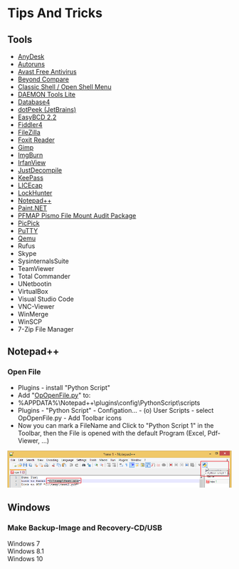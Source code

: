 # Tips And Tricks

## Tools
* [AnyDesk](src/Tools/AnyDesk/AnyDesk.md)
* [Autoruns](src/Tools/Autoruns/Autoruns.md)
* [Avast Free Antivirus](src/Tools/Avast_Antivirus/Avast_Antivirus.md)
* [Beyond Compare](src/Tools/Beyond_Compare/Beyond_Compare.md)
* [Classic Shell / Open Shell Menu](src/Tools/Classic_Shell/Classic_Shell.md)
* [DAEMON Tools Lite](src/Tools/DAEMON_Tools_Lite/DAEMON_Tools_Lite.md)
* [Database4](src/Tools/Database4/Database4.md)
* [dotPeek (JetBrains)](src/Tools/dotPeek/dotPeek.md)
* [EasyBCD 2.2](src/Tools/EasyBCD/EasyBCD.md)
* [Fiddler4](src/Tools/Fiddler/Fiddler.md)
* [FileZilla](src/Tools/FileZilla/FileZilla.md)
* [Foxit Reader](src/Tools/Foxit_Reader/Foxit_Reader.md)
* [Gimp](src/Tools/Gimp/Gimp.md)
* [ImgBurn](src/Tools/ImgBurn/ImgBurn.md)
* [IrfanView](src/Tools/IrfanView/IrfanView.md)
* [JustDecompile](src/Tools/JustDecompile/JustDecompile.md)
* [KeePass](src/Tools/KeePass/KeePass.md)
* [LICEcap](src/Tools/LICEcap/LICEcap.md)
* [LockHunter](src/Tools/LockHunter/LockHunter.md)
* [Notepad++](src/Tools/Notepad++/Notepad++.md)
* [Paint.NET](src/Tools/Paint.NET/Paint.NET.md)
* [PFMAP Pismo File Mount Audit Package](src/Tools/PFMAP/PFMAP.md)
* [PicPick](src/Tools/PicPick/PicPick.md)
* [PuTTY](src/Tools/PuTTY/PuTTY.md)
* [Qemu](src/Tools/Qemu/Qemu.md)
* Rufus
* Skype
* SysinternalsSuite
* TeamViewer
* Total Commander
* UNetbootin
* VirtualBox
* Visual Studio Code
* VNC-Viewer
* WinMerge
* WinSCP
* 7-Zip File Manager

## Notepad++

### Open File
* Plugins - install "Python Script"
* Add "[OpOpenFile.py](src/Notepad++/Python_Script/OpOpenFile.py)" to:
* %APPDATA%\Notepad++\plugins\config\PythonScript\scripts
* Plugins - "Python Script" - Configation... - (o) User Scripts - select OpOpenFile.py - Add Toolbar icons
* Now you can mark a FileName and Click to "Python Script 1" in the Toolbar, then the File is opened with the default Program (Excel, Pdf-Viewer, ...)

![](src/Notepad++/Python_Script/img/Bild_20211218_191026_001.png)

## Windows
### Make Backup-Image and Recovery-CD/USB
Windows 7  
Windows 8.1  
Windows 10
